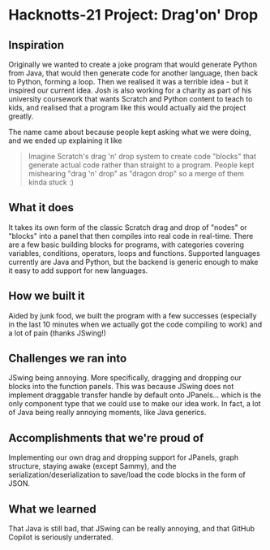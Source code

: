 # Hacknotts-21 Project: Drag'on' Drop
## Inspiration
Originally we wanted to create a joke program that would generate Python from Java, that would then generate code for another language, then back to Python, forming a loop. Then we realised it was a terrible idea - but it inspired our current idea. Josh is also working for a charity as part of his university coursework that wants Scratch and Python content to teach to kids, and realised that a program like this would actually aid the project greatly. 

The name came about because people kept asking what we were doing, and we ended up explaining it like
> Imagine Scratch's drag 'n' drop system to create code "blocks" that generate actual code rather than straight to a program.
People kept mishearing "drag 'n' drop" as "dragon drop" so a merge of them kinda stuck :) 

## What it does
It takes its own form of the classic Scratch drag and drop of "nodes" or "blocks" into a panel that then compiles into real code in real-time. There are a few basic building blocks for programs, with categories covering variables, conditions, operators, loops and functions. Supported languages currently are Java and Python, but the backend is generic enough to make it easy to add support for new languages.

## How we built it
Aided by junk food, we built the program with a few successes (especially in the last 10 minutes when we actually got the code compiling to work) and a lot of pain (thanks JSwing!)

## Challenges we ran into
JSwing being annoying. More specifically, dragging and dropping our blocks into the function panels. This was because JSwing does not implement draggable transfer handle by default onto JPanels... which is the only component type that we could use to make our idea work. In fact, a lot of Java being really annoying moments, like Java generics.

## Accomplishments that we're proud of
Implementing our own drag and dropping support for JPanels, graph structure, staying awake (except Sammy), and the serialization/deserialization to save/load the code blocks in the form of JSON.

## What we learned
That Java is still bad, that JSwing can be really annoying, and that GitHub Copilot is seriously underrated.
